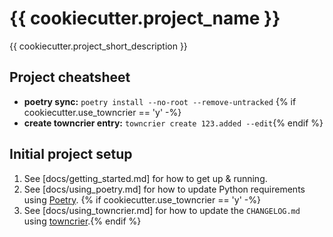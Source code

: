 # {{ cookiecutter.project_name }}

{{ cookiecutter.project_short_description }}

## Project cheatsheet

  - **poetry sync:** `poetry install --no-root --remove-untracked`
{% if cookiecutter.use_towncrier == 'y' -%}
  - **create towncrier entry:** `towncrier create 123.added --edit`{% endif %}


## Initial project setup

1. See [docs/getting_started.md] for how to get up & running.
2. See [docs/using_poetry.md] for how to update Python requirements using
   [Poetry](https://python-poetry.org/).
{% if cookiecutter.use_towncrier == 'y' -%}
3. See [docs/using_towncrier.md] for how to update the `CHANGELOG.md` using
   [towncrier](https://github.com/twisted/towncrier).{% endif %}
